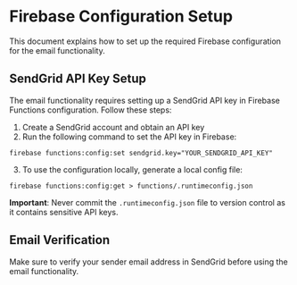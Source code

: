 # Firebase Configuration Setup

This document explains how to set up the required Firebase configuration for the email functionality.

## SendGrid API Key Setup

The email functionality requires setting up a SendGrid API key in Firebase Functions configuration. Follow these steps:

1. Create a SendGrid account and obtain an API key
2. Run the following command to set the API key in Firebase:

```
firebase functions:config:set sendgrid.key="YOUR_SENDGRID_API_KEY"
```

3. To use the configuration locally, generate a local config file:

```
firebase functions:config:get > functions/.runtimeconfig.json
```

**Important**: Never commit the `.runtimeconfig.json` file to version control as it contains sensitive API keys.

## Email Verification

Make sure to verify your sender email address in SendGrid before using the email functionality. 